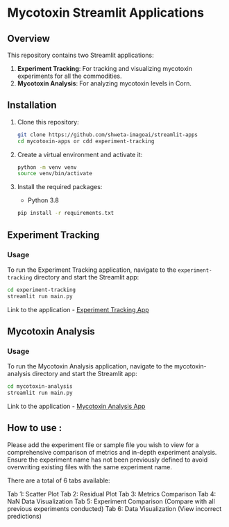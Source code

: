 # Mycotoxin Streamlit Applications

## Overview
This repository contains two Streamlit applications:
1. **Experiment Tracking**: For tracking and visualizing mycotoxin experiments for all the commodities.
2. **Mycotoxin Analysis**: For analyzing mycotoxin levels in Corn.


## Installation
1. Clone this repository:
    ```bash
    git clone https://github.com/shweta-imagoai/streamlit-apps
    cd mycotoxin-apps or cdd experiment-tracking
    ```

2. Create a virtual environment and activate it:
    ```bash
    python -m venv venv
    source venv/bin/activate  
    ```

3. Install the required packages:
    - Python 3.8
    ```bash
    pip install -r requirements.txt
    ```

## Experiment Tracking

### Usage
To run the Experiment Tracking application, navigate to the `experiment-tracking` directory and start the Streamlit app:
```bash
cd experiment-tracking
streamlit run main.py
```
Link to the application - [Experiment Tracking App](https://stream-lit-app-asteibmlfzhzz47h3nngtq.streamlit.app/)
## Mycotoxin Analysis

### Usage
To run the Mycotoxin Analysis application, navigate to the mycotoxin-analysis directory and start the Streamlit app:

``` bash
cd mycotoxin-analysis
streamlit run main.py
```
Link to the application - [Mycotoxin Analysis App](https://mycotoxin-analysis.streamlit.app/)

## How to use :
 Please add the experiment file or sample file you wish to view for a comprehensive comparison of metrics and in-depth experiment analysis. Ensure the experiment name has not been previously defined to avoid overwriting existing files with the same experiment name.

There are a total of 6 tabs available:

Tab 1: Scatter Plot
Tab 2: Residual Plot
Tab 3: Metrics Comparison
Tab 4: NaN Data Visualization
Tab 5: Experiment Comparison (Compare with all previous experiments conducted)
Tab 6: Data Visualization (View incorrect predictions)
 
